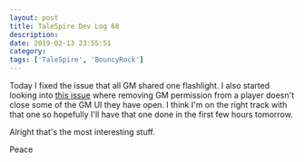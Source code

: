 ```yaml
---
layout: post
title: TaleSpire Dev Log 68
description:
date: 2019-02-13 23:55:51
category:
tags: ['TaleSpire', 'BouncyRock']
---
```


Today I fixed the issue that all GM shared one flashlight. I also started looking into [this issue](https://github.com/Bouncyrock/TaleSpire-Alpha-Public-Issue-Tracker/issues/66) where removing GM permission from a player doesn't close some of the GM UI they have open. I think I'm on the right track with that one so hopefully I'll have that one done in the first few hours tomorrow.

Alright that's the most interesting stuff.

Peace
